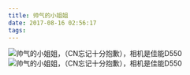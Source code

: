```yaml
---
title: 帅气的小姐姐
date: 2017-08-16 02:56:17
tags:
---
```

![帅气的小姐姐，（CN忘记十分抱歉），相机是佳能D550](http://ouqp9l9vp.bkt.clouddn.com/psb%20%281%29.jpg)
![帅气的小姐姐，（CN忘记十分抱歉），相机是佳能D550](http://ouqp9l9vp.bkt.clouddn.com/psb%20%282%29.jpg)